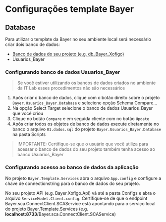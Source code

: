 # Configurações template Bayer

## Database

Para utilizar o template da Bayer no seu ambiente local será necessário criar dois banco de dados:

* [Banco de dados do seu projeto (e.g. db_Bayer_Xofigo)](DataBase-Version-Control.md)
* Usuarios_Bayer

### Configurando banco de dados Usuarios_Bayer

> Se você estiver utilizando os bancos de dados criados no ambiente da IT Lab esses procedimentos não são necessários

1. Após criar o banco de dados, clique com o botão direito sobre o projeto `Bayer.Usuarios_Bayer.Database` e selecione opção Schema Compare...
1. Na opção Select Target selecione o banco de dados Usuarios_Bayer que você criou
1. Clique no botão `Compare` e em seguida cliente com no botão `Update`
1. Após criar todos os objetos de banco de dados execute diretamente no banco o arquivo `01.dados.sql` do projeto `Bayer.Usuarios_Bayer.Database` na pasta Scripts

> IMPORTANTE: Certifique-se que o usuário que você utiliza para acessar o banco de dados do seu projeto também tenha acesso ao banco Usuarios_Bayer

### Configurando acesso ao banco de dados da aplicação

No projeto `Bayer.Template.Services` abra o arquivo `App.config` e configure a chave de connectionstring para o banco de dados do seu projeto.

No seu projeto API (e.g. Bayer.Xofigo.Api) vá até a pasta Configs e abra o arquivo `ServiceModel.Client.config`. Certifique-se de que o endpoint Bayer.sca.ConnectClient.SCAService está apontando para o serviço local do projeto Bayer.Template.Services (e.g. **localhost:8733**/Bayer.sca.ConnectClient.SCAService) 
